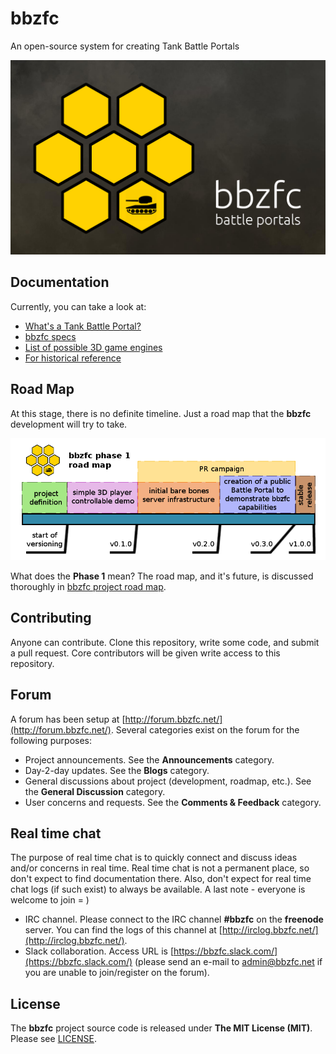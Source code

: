 # bbzfc

An open-source system for creating Tank Battle Portals

![bbzfc](assets/images/bbzfc-tank-battle-portal-logo.png "bbzfc")


## Documentation

Currently, you can take a look at:

- [What's a Tank Battle Portal?](docs/definition_of_tank_battle_portal.md)
- [bbzfc specs](docs/bbzfc_specs.md)
- [List of possible 3D game engines](docs/possible_3d_game_engines.md)
- [For historical reference](docs/for_historical_reference.md)


## Road Map

At this stage, there is no definite timeline. Just a road map that the **bbzfc** development will try to take.

![bbzfc road map phase 1](assets/images/bbzfc-road-map-phase-1.png "bbzfc road map phase 1")

What does the **Phase 1** mean? The road map, and it's future, is discussed thoroughly in
[bbzfc project road map](docs/project_roadmap.md).


## Contributing

Anyone can contribute. Clone this repository, write some code, and submit a pull request. Core contributors will be
given write access to this repository.


## Forum

A forum has been setup at [http://forum.bbzfc.net/](http://forum.bbzfc.net/). Several categories exist on the forum
for the following purposes:

- Project announcements. See the **Announcements** category.
- Day-2-day updates. See the **Blogs** category.
- General discussions about project (development, roadmap, etc.). See the **General Discussion** category.
- User concerns and requests. See the **Comments & Feedback** category.


## Real time chat

The purpose of real time chat is to quickly connect and discuss ideas and/or concerns in real time. Real time chat is
not a permanent place, so don't expect to find documentation there. Also, don't expect for real time chat logs (if such
exist) to always be available. A last note - everyone is welcome to join = )

- IRC channel. Please connect to the IRC channel **#bbzfc** on the  **freenode** server. You can find the logs of this
channel at [http://irclog.bbzfc.net/](http://irclog.bbzfc.net/).
- Slack collaboration. Access URL is [https://bbzfc.slack.com/](https://bbzfc.slack.com/) (please send an e-mail to
<admin@bbzfc.net> if you are unable to join/register on the forum).


## License

The **bbzfc** project source code is released under **The MIT License (MIT)**. Please see [LICENSE](LICENSE).
